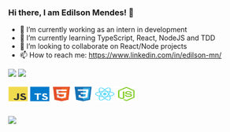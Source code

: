 ### Hi there, I am Edilson Mendes! 👋


- 🔭 I’m currently working as an intern in development
- 🌱 I’m currently learning TypeScript, React, NodeJS and TDD
- 👯 I’m looking to collaborate on React/Node projects
- 📫 How to reach me: https://www.linkedin.com/in/edilson-mn/


<div>
  <img height="180em" src="https://github-readme-stats.vercel.app/api?username=Tagaiatto&show_icons=true&theme=github_dark&include_all_commits=true&count_private=true" />
  <img height="180em" src="https://github-readme-stats.vercel.app/api/top-langs/?username=Tagaiatto&layout=compact&langs_count=16&theme=github_dark" />
</div>

<div style="display: inline_block"><br>
  <img align="center" alt="Js-Icon" height="30" width="40" src="https://raw.githubusercontent.com/devicons/devicon/master/icons/javascript/javascript-original.svg" />
  <img align="center" alt="Ts-Icon" height="30" width="40" src="https://raw.githubusercontent.com/devicons/devicon/master/icons/typescript/typescript-original.svg" />
  <img align="center" alt="html-Icon" height="30" width="40" src="https://raw.githubusercontent.com/devicons/devicon/master/icons/html5/html5-original.svg" />
  <img align="center" alt="css-Icon" height="30" width="40" src="https://raw.githubusercontent.com/devicons/devicon/master/icons/css3/css3-original.svg" />
  <img align="center" alt="ReactJS-Icon" height="30" width="40" src="https://raw.githubusercontent.com/devicons/devicon/master/icons/react/react-original.svg" />
  <img align="center" alt="NodeJS-Icon" height="30" width="40" src="https://raw.githubusercontent.com/devicons/devicon/master/icons/nodejs/nodejs-original.svg" />
</div>

##

<div>
  <a href="https://www.linkedin.com/in/edilson-mn/" target="_blank"><img src="https://img.shields.io/badge/-LinkedIn-%23007785?style=for-the-badge&logo=linkedin&logoColor=white" target="_blank"></a>
</div>
